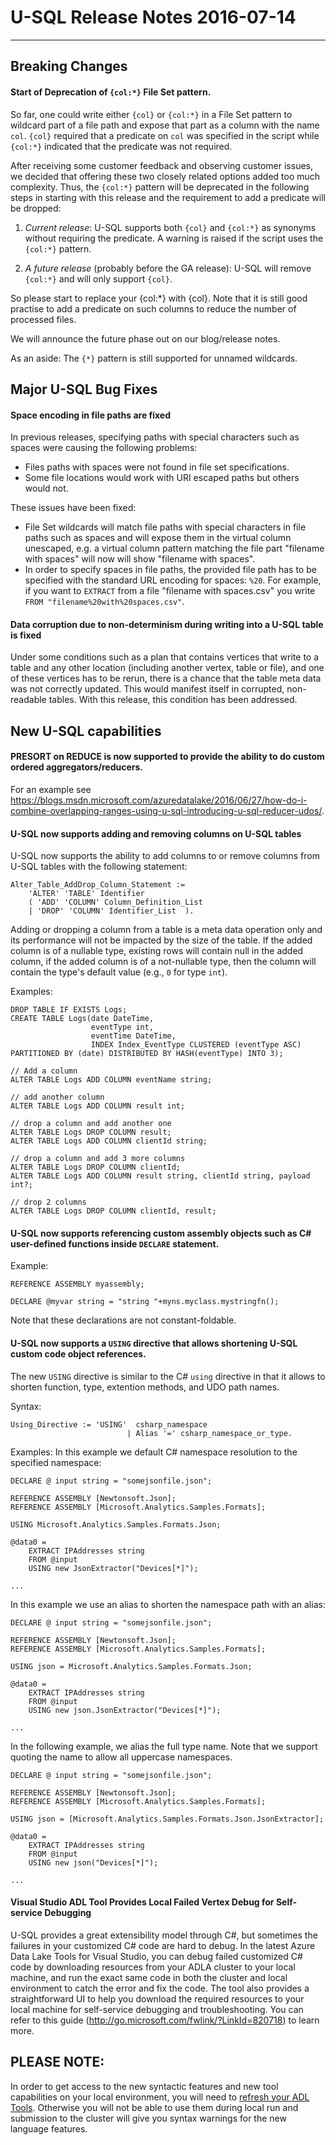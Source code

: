 # U-SQL Release Notes 2016-07-14
--------------------------

## Breaking Changes
 
#### Start of Deprecation of `{col:*}` File Set pattern.
 
So far, one could write either `{col}` or `{col:*}` in a File Set pattern to wildcard part of a file path and expose that part as a column with the name `col`. `{col}` required that a predicate on `col` was specified in the script while `{col:*}` indicated that 
the predicate was not required.

After receiving some customer feedback and observing customer issues, we decided that offering these two closely 
related options added too much complexity. Thus, the `{col:*}` pattern will be deprecated in the following steps in starting 
with this release and the requirement to add a predicate will be dropped:

1. _Current release_: U-SQL supports both `{col}` and `{col:*}` as synonyms without requiring the predicate. A warning is raised if the script uses the `{col:*}` pattern.

2. _A future release_ (probably before the GA release): U-SQL will remove `{col:*}` and will only support `{col}`.

So please start to replace your {col:*} with {col}. Note that it is still good practise to add a predicate on such columns to reduce the number of processed files.

We will announce the future phase out on our blog/release notes.

As an aside: The `{*}` pattern is still supported for unnamed wildcards.

## Major U-SQL Bug Fixes

#### Space encoding in file paths are fixed

In previous releases, specifying paths with special characters such as spaces were causing the following problems:
- Files paths with spaces were not found in file set specifications. 
- Some file locations would work with URI escaped paths but others would not.

These issues have been fixed:
- File Set wildcards will match file paths with special characters in file paths such as spaces and will expose 
them in the virtual column unescaped, e.g. a virtual column pattern matching the file part "filename with spaces" 
will now will show "filename with spaces". 
- In order to specify spaces in file paths, the provided file path has to be specified with the standard 
URL encoding for spaces: `%20`. For example, if you want to `EXTRACT` from a file "filename with spaces.csv" you write
`FROM "filename%20with%20spaces.csv"`.

#### Data corruption due to non-determinism during writing into a U-SQL table is fixed

Under some conditions such as a plan that contains vertices that write to a table and any other location (including another vertex, table or file), 
and one of these vertices has to be rerun, there is a chance that the table meta data was not correctly updated. 
This would manifest itself in corrupted, non-readable tables. With this release, this condition has been addressed.

## New U-SQL capabilities

#### PRESORT on REDUCE is now supported to provide the ability to do custom ordered aggregators/reducers.

For an example see https://blogs.msdn.microsoft.com/azuredatalake/2016/06/27/how-do-i-combine-overlapping-ranges-using-u-sql-introducing-u-sql-reducer-udos/.
 

#### U-SQL now supports adding and removing columns on U-SQL tables

U-SQL now supports the ability to add columns to or remove columns from U-SQL tables with the following statement:

````
Alter_Table_AddDrop_Column_Statement :=
 	'ALTER' 'TABLE' Identifier 
	( 'ADD' 'COLUMN' Column_Definition_List 
	| 'DROP' 'COLUMN' Identifier_List  ).
````
Adding or dropping a column from a table is a meta data operation only and its performance will not be impacted by the size of the table. If the added column is of a nullable type, existing rows will contain null in the added column, if the added column is of a not-nullable type, then the column will contain the type's default value (e.g., `0` for type `int`).

Examples:
````
DROP TABLE IF EXISTS Logs;
CREATE TABLE Logs(date DateTime, 
                  eventType int, 
                  eventTime DateTime, 
                  INDEX Index_EventType CLUSTERED (eventType ASC)  PARTITIONED BY (date) DISTRIBUTED BY HASH(eventType) INTO 3);

// Add a column
ALTER TABLE Logs ADD COLUMN eventName string;

// add another column
ALTER TABLE Logs ADD COLUMN result int;

// drop a column and add another one
ALTER TABLE Logs DROP COLUMN result;
ALTER TABLE Logs ADD COLUMN clientId string;

// drop a column and add 3 more columns
ALTER TABLE Logs DROP COLUMN clientId;
ALTER TABLE Logs ADD COLUMN result string, clientId string, payload int?;

// drop 2 columns
ALTER TABLE Logs DROP COLUMN clientId, result;
````

#### U-SQL now supports referencing custom assembly objects such as C# user-defined functions inside `DECLARE` statement.

Example:

    REFERENCE ASSEMBLY myassembly;
    
    DECLARE @myvar string = "string "+myns.myclass.mystringfn();
	
Note that these declarations are not constant-foldable.

#### U-SQL now supports a `USING` directive that allows shortening U-SQL custom code object references.

The new `USING` directive is similar to the C# `using` directive in that it allows to shorten function, 
type, extention methods, and UDO path names.

Syntax:

````
Using_Directive := 'USING' 	csharp_namespace 
                          | Alias '=' csharp_namespace_or_type. 
````

Examples: 
In this example we default C# namespace resolution to the specified namespace:
````
DECLARE @ input string = "somejsonfile.json";

REFERENCE ASSEMBLY [Newtonsoft.Json];
REFERENCE ASSEMBLY [Microsoft.Analytics.Samples.Formats];

USING Microsoft.Analytics.Samples.Formats.Json;

@data0 = 
    EXTRACT IPAddresses string
    FROM @input
    USING new JsonExtractor("Devices[*]");

...
````
In this example we use an alias to shorten the namespace path with an alias:
````
DECLARE @ input string = "somejsonfile.json";

REFERENCE ASSEMBLY [Newtonsoft.Json];
REFERENCE ASSEMBLY [Microsoft.Analytics.Samples.Formats];

USING json = Microsoft.Analytics.Samples.Formats.Json;

@data0 = 
    EXTRACT IPAddresses string
    FROM @input
    USING new json.JsonExtractor("Devices[*]");

...
````

In the following example, we alias the full type name. Note that we support quoting the name to allow all uppercase namespaces.
````
DECLARE @ input string = "somejsonfile.json";

REFERENCE ASSEMBLY [Newtonsoft.Json];
REFERENCE ASSEMBLY [Microsoft.Analytics.Samples.Formats];

USING json = [Microsoft.Analytics.Samples.Formats.Json.JsonExtractor];

@data0 = 
    EXTRACT IPAddresses string
    FROM @input
    USING new json("Devices[*]");

...
````
#### Visual Studio ADL Tool Provides Local Failed Vertex Debug for Self-service Debugging
 
U-SQL provides a great extensibility model through C#, but sometimes the failures in your customized C# code are hard to debug. In the latest Azure Data Lake Tools for Visual Studio, you can debug failed customized C# code by downloading resources from your ADLA cluster to your local machine, and run the exact same code in both the cluster and local environment to catch the error and fix the code. The tool also provides a straightforward UI to help you download the required resources to your local machine for self-service debugging and troubleshooting. You can refer to this guide (http://go.microsoft.com/fwlink/?LinkId=820718) to learn more.

## PLEASE NOTE:
In order to get access to the new syntactic features and new tool capabilities on your local environment, you will need to [refresh your ADL Tools](http://aka.ms/adltoolsvs). Otherwise you will not be able to use them during local run and submission to the cluster will give you syntax warnings for the new language features.
